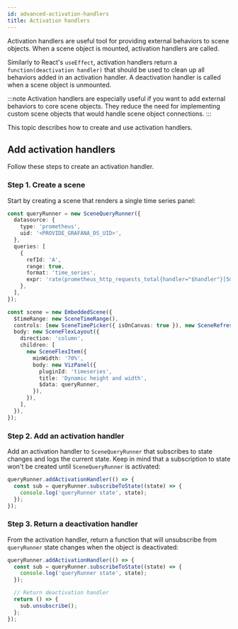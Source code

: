 ```yaml
---
id: advanced-activation-handlers
title: Activation handlers
---
```


Activation handlers are useful tool for providing external behaviors to scene objects. When a scene object is mounted, activation handlers are called.

Similarly to React's `useEffect`, activation handlers return a `function(deactivation handler)` that should be used to clean up all behaviors added in an activation handler. A deactivation handler is called when a scene object is unmounted.

:::note
Activation handlers are especially useful if you want to add external behaviors to core scene objects. They reduce the need for implementing custom scene objects that would handle scene object connections.
:::

This topic describes how to create and use activation handlers.

## Add activation handlers

Follow these steps to create an activation handler.

### Step 1. Create a scene

Start by creating a scene that renders a single time series panel:

```ts
const queryRunner = new SceneQueryRunner({
  datasource: {
    type: 'prometheus',
    uid: '<PROVIDE_GRAFANA_DS_UID>',
  },
  queries: [
    {
      refId: 'A',
      range: true,
      format: 'time_series',
      expr: 'rate(prometheus_http_requests_total{handler="$handler"}[5m])',
    },
  ],
});

const scene = new EmbeddedScene({
  $timeRange: new SceneTimeRange(),
  controls: [new SceneTimePicker({ isOnCanvas: true }), new SceneRefreshPicker({ isOnCanvas: true })],
  body: new SceneFlexLayout({
    direction: 'column',
    children: [
      new SceneFlexItem({
        minWidth: '70%',
        body: new VizPanel({
          pluginId: 'timeseries',
          title: 'Dynamic height and width',
          $data: queryRunner,
        }),
      }),
    ],
  }),
});
```

### Step 2. Add an activation handler

Add an activation handler to `SceneQueryRunner` that subscribes to state changes and logs the current state. Keep in mind that a subscription to state won't be created until `SceneQueryRunner` is activated:

```ts
queryRunner.addActivationHandler(() => {
  const sub = queryRunner.subscribeToState((state) => {
    console.log('queryRunner state', state);
  });
});
```

### Step 3. Return a deactivation handler

From the activation handler, return a function that will unsubscribe from `queryRunner` state changes when the object is deactivated:

```ts
queryRunner.addActivationHandler(() => {
  const sub = queryRunner.subscribeToState((state) => {
    console.log('queryRunner state', state);
  });

  // Return deactivation handler
  return () => {
    sub.unsubscribe();
  };
});
```
